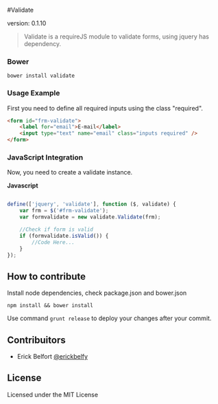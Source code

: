 #Validate 

version: 0.1.10

> Validate is a requireJS module to validate forms, using jquery has dependency.

### Bower 

`
bower install validate
`

### Usage Example

First you need to define all required inputs using the class "required".

```html
<form id="frm-validate">
    <label for="email">E-mail</label>
    <input type="text" name="email" class="inputs required" />
</form>
```

### JavaScript Integration

Now, you need to create a validate instance.

**Javascript**
```js

define(['jquery', 'validate'], function ($, validate) {
    var frm = $('#frm-validate');
    var formvalidate = new validate.Validate(frm);

    //Check if form is valid
    if (formvalidate.isValid()) {
        //Code Here...
    }
});
```

## How to contribute

Install node dependencies, check package.json and bower.json

`
npm install && bower install
`

Use command `grunt release` to deploy your changes after your commit.


## Contribuitors

* Erick Belfort [@erickbelfy](https://github.com/erickbelfy)


## License

Licensed under the MIT License
